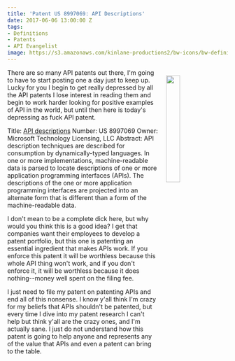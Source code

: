 ```yaml
---
title: 'Patent US 8997069: API Descriptions'
date: 2017-06-06 13:00:00 Z
tags:
- Definitions
- Patents
- API Evangelist
image: https://s3.amazonaws.com/kinlane-productions2/bw-icons/bw-definition.png
---
```


<p><img src="https://s3.amazonaws.com/kinlane-productions2/bw-icons/bw-definition.png" align="right" width="25%" style="padding: 15px;" /></p>There are so many API patents out there, I'm going to have to start posting one a day just to keep up. Lucky for you I begin to get really depressed by all the API patents I lose interest in reading them and begin to work harder looking for positive examples of API in the world, but until then here is today's depressing as fuck API patent.

Title: [API descriptions](http://patft.uspto.gov/netacgi/nph-Parser?Sect2=PTO1&Sect2=HITOFF&p=1&u=/netahtml/PTO/search-bool.html&r=1&f=G&l=50&d=PALL&RefSrch=yes&Query=PN/8997069)
Number: US 8997069
Owner: Microsoft Technology Licensing, LLC
Abstract: API description techniques are described for consumption by dynamically-typed languages. In one or more implementations, machine-readable data is parsed to locate descriptions of one or more application programming interfaces (APIs). The descriptions of the one or more application programming interfaces are projected into an alternate form that is different than a form of the machine-readable data.

I don't mean to be a complete dick here, but why would you think this is a good idea? I get that companies want their employees to develop a patent portfolio, but this one is patenting an essential ingredient that makes APIs work. If you enforce this patent it will be worthless because this whole API thing won't work, and if you don't enforce it, it will be worthless because it does nothing--money well spent on the filing fee.

I just need to file my patent on patenting APIs and end all of this nonsense. I know y'all think I'm crazy for my beliefs that APIs shouldn't be patented, but every time I dive into my patent research I can't help but think y'all are the crazy ones, and I'm actually sane. I just do not understand how this patent is going to help anyone and represents any of the value that APIs and even a patent can bring to the table.